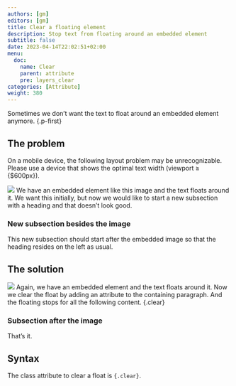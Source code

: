 ```yaml
---
authors: [gm]
editors: [gm]
title: Clear a floating element
description: Stop text from floating around an embedded element
subtitle: false
date: 2023-04-14T22:02:51+02:00 
menu:
  doc:
    name: Clear
    parent: attribute
    pre: layers_clear
categories: [Attribute]
weight: 380
---
```


Sometimes we don’t want the text to float around an embedded element anymore.
{.p-first}
<!--more-->

## The problem

On a mobile device, the following layout problem may be unrecognizable. Please use a device that shows the optimal text width (viewport &ge; {$600px}).

![](splash?size=small) We have an embedded element like this image and the text floats around it. We want this initially, but now we would like to start a new subsection with a heading and that doesn’t look good.

### New subsection besides the image

This new subsection should start after the embedded image so that the heading resides on the left as usual.

## The solution

![](bigsplash?size=small) Again, we have an embedded element and the text floats around it. Now we clear the float by adding an attribute to the containing paragraph. And the floating stops for all the following content.
{.clear}

### Subsection after the image

That’s it.

## Syntax

The class attribute to clear a float is `{.clear}`.
